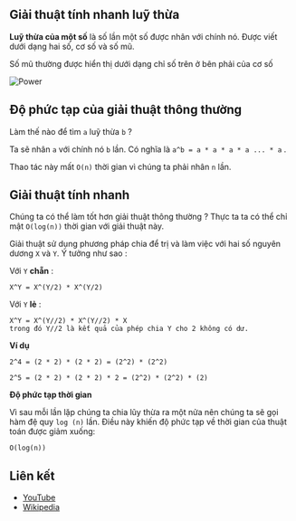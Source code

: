 ## Giải thuật tính nhanh luỹ thừa

**Luỹ thừa của một số** là số lần một số được nhân với chính nó. Được viết dưới dạng hai số, cơ số và số mũ.

Số mũ thường được hiển thị dưới dạng chỉ số trên ở bên phải của cơ số

![Power](https://www.mathsisfun.com/algebra/images/exponent-8-2.svg)

## Độ phức tạp của giải thuật thông thường

Làm thế nào để tìm `a` luỹ thừa `b` ?

Ta sẽ nhân `a` với chính nó `b` lần. Có nghĩa là `a^b = a * a * a * a ... * a` .

Thao tác này mất `O(n)` thời gian vì chúng ta phải nhân `n` lần.

## Giải thuật tính nhanh

Chúng ta có thể làm tốt hơn giải thuật thông thường ? Thực ta ta có thể chỉ mật `O(log(n))` thời gian với giải thuật này.

Giải thuật sử dụng phương pháp chia để trị và làm việc với hai số nguyên dương `X` và `Y`. Ý tưởng như sao :

Với `Y` **chẵn** :

```text
X^Y = X^(Y/2) * X^(Y/2)
```
Với `Y` **lẻ** :

```text
X^Y = X^(Y//2) * X^(Y//2) * X
trong đó Y//2 là kết quả của phép chia Y cho 2 không có dư.
```

**Ví dụ**
```text
2^4 = (2 * 2) * (2 * 2) = (2^2) * (2^2)
```

```text
2^5 = (2 * 2) * (2 * 2) * 2 = (2^2) * (2^2) * (2)
```

**Độ phức tạp thời gian**

Vì sau mỗi lần lặp chúng ta chia lũy thừa ra một nửa nên chúng ta sẽ gọi hàm đệ quy `log (n)` lần. Điều này khiến độ phức tạp về thời gian của thuật toán được giảm xuống:

```text
O(log(n))
```

## Liên kết

- [YouTube](https://www.youtube.com/watch?v=LUWavfN9zEo&index=80&list=PLLXdhg_r2hKA7DPDsunoDZ-Z769jWn4R8&t=0s)
- [Wikipedia](https://en.wikipedia.org/wiki/Exponentiation_by_squaring)